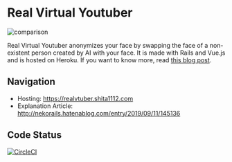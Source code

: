 # Real Virtual Youtuber

![comparison](./readme/comparison.gif)

Real Virtual Youtuber anonymizes your face by swapping the face of a non-existent person created by AI with your face. It is made with Rails and Vue.js and is hosted on Heroku. If you want to know more, read [this blog post](http://nekorails.hatenablog.com/entry/2019/09/11/145136).

## Navigation
- Hosting: https://realvtuber.shita1112.com
- Explanation Article: http://nekorails.hatenablog.com/entry/2019/09/11/145136

## Code Status
[![CircleCI](https://circleci.com/gh/shita1112/realvtuber.svg?style=svg)](https://circleci.com/gh/shita1112/realvtuber)
